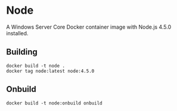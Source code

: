# Node

A Windows Server Core Docker container image with Node.js 4.5.0 installed.

## Building

```
docker build -t node .
docker tag node:latest node:4.5.0
```

## Onbuild

```
docker build -t node:onbuild onbuild
```

